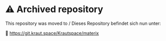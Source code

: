 # ⚠️ Archived repository

This repository was moved to / Dieses Repository befindet sich nun unter:

🔗 https://git.kraut.space/Krautspace/materix


